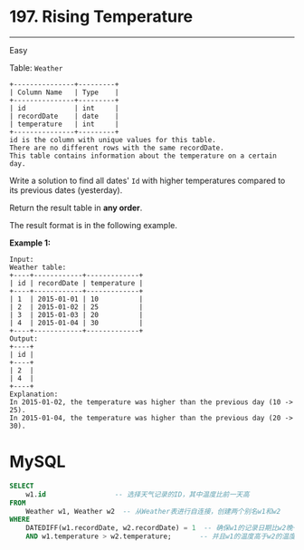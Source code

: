 # 197. Rising Temperature

---

Easy

Table: `Weather`

```
+---------------+---------+
| Column Name   | Type    |
+---------------+---------+
| id            | int     |
| recordDate    | date    |
| temperature   | int     |
+---------------+---------+
id is the column with unique values for this table.
There are no different rows with the same recordDate.
This table contains information about the temperature on a certain day.

```

Write a solution to find all dates' `Id` with higher temperatures compared to its previous dates (yesterday).

Return the result table in **any order**.

The result format is in the following example.

**Example 1:**

```
Input:
Weather table:
+----+------------+-------------+
| id | recordDate | temperature |
+----+------------+-------------+
| 1  | 2015-01-01 | 10          |
| 2  | 2015-01-02 | 25          |
| 3  | 2015-01-03 | 20          |
| 4  | 2015-01-04 | 30          |
+----+------------+-------------+
Output:
+----+
| id |
+----+
| 2  |
| 4  |
+----+
Explanation:
In 2015-01-02, the temperature was higher than the previous day (10 -> 25).
In 2015-01-04, the temperature was higher than the previous day (20 -> 30).
```

# MySQL

```sql
SELECT 
    w1.id                 -- 选择天气记录的ID，其中温度比前一天高
FROM 
    Weather w1, Weather w2  -- 从Weather表进行自连接，创建两个别名w1和w2
WHERE 
    DATEDIFF(w1.recordDate, w2.recordDate) = 1  -- 确保w1的记录日期比w2晚一天
    AND w1.temperature > w2.temperature;       -- 并且w1的温度高于w2的温度
```